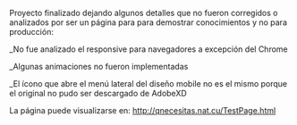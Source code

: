 Proyecto finalizado dejando algunos detalles
que no fueron corregidos o analizados por ser
un página para para demostrar conocimientos y
no para producción:

_No fue analizado el responsive para navegadores
a excepción del Chrome

_Algunas animaciones no fueron implementadas

_El ícono que abre el menú lateral del diseño
mobile no es el mismo porque el original no pudo
ser descargado de AdobeXD


La página puede visualizarse en:
 http://qnecesitas.nat.cu/TestPage.html
